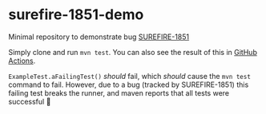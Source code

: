 # surefire-1851-demo

Minimal repository to demonstrate bug [SUREFIRE-1851](https://issues.apache.org/jira/browse/SUREFIRE-1851)

Simply clone and run `mvn test`. You can also see the result of this in [GitHub Actions](https://github.com/domdomegg/surefire-1851-demo/actions).

`ExampleTest.aFailingTest()` *should* fail, which *should* cause the `mvn test` command to fail. However, due to a bug (tracked by SUREFIRE-1851) this failing test breaks the runner, and maven reports that all tests were successful 😬